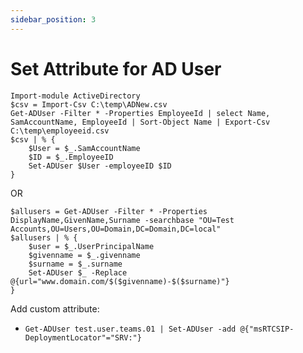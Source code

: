 ```yaml
---
sidebar_position: 3
---
```


# Set Attribute for AD User

```
Import-module ActiveDirectory  
$csv = Import-Csv C:\temp\ADNew.csv 
Get-ADUser -Filter * -Properties EmployeeId | select Name, SamAccountName, EmployeeId | Sort-Object Name | Export-Csv C:\temp\employeeid.csv
$csv | % { 
    $User = $_.SamAccountName
    $ID = $_.EmployeeID 
    Set-ADUser $User -employeeID $ID 
} 
```
OR
```
$allusers = Get-ADUser -Filter * -Properties DisplayName,GivenName,Surname -searchbase "OU=Test Accounts,OU=Users,OU=Domain,DC=Domain,DC=local"
$allusers | % {
	$user = $_.UserPrincipalName
	$givenname = $_.givenname
	$surname = $_.surname
	Set-ADUser $_ -Replace @{url="www.domain.com/$($givenname)-$($surname)"}
}
```

Add custom attribute:
- `Get-ADUser test.user.teams.01 | Set-ADUser -add @{"msRTCSIP-DeploymentLocator"="SRV:"}`